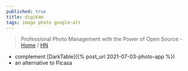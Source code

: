 ```yaml
---
published: true
title: digiKam
tags: image photo google-alt
---
```

> Professional Photo Management with the Power of Open Source - [Home](https://www.digikam.org/) / [HN](https://news.ycombinator.com/item?id=23947398)

- complement [DarkTable]({% post_url 2021-07-03-photo-app %})
- an alternative to Picasa